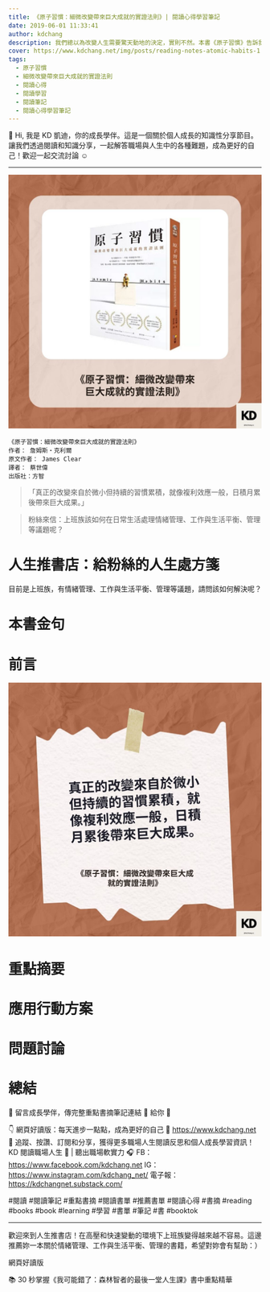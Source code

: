 ```yaml
---
title: 《原子習慣：細微改變帶來巨大成就的實證法則》| 閱讀心得學習筆記
date: 2019-06-01 11:33:41
author: kdchang
description: 我們總以為改變人生需要驚天動地的決定，實則不然。本書《原子習慣》告訴我們，真正的改變來自於`微小但持續的習慣累積`，就像`複利效應`一般，`日積月累後帶來巨大成果`。作者詹姆斯·克利爾透過科學研究與實證案例，提供了一套實用的方法論，讓我們能夠掌握習慣的力量，擺脫壞習慣，培養能帶來成功的好習慣。
cover: https://www.kdchang.net/img/posts/reading-notes-atomic-habits-1.jpg
tags:
  - 原子習慣
  - 細微改變帶來巨大成就的實證法則
  - 閱讀心得
  - 閱讀學習
  - 閱讀筆記
  - 閱讀心得學習筆記
---
```


👋 Hi, 我是 KD 凱迪，你的成長學伴。這是一個關於個人成長的知識性分享節目。讓我們透過閱讀和知識分享，一起解答職場與人生中的各種難題，成為更好的自己！歡迎一起交流討論 ☺️

---

![](img/posts/reading-notes-atomic-habits-1.jpg)

```
《原子習慣：細微改變帶來巨大成就的實證法則》
作者： 詹姆斯‧克利爾
原文作者： James Clear
譯者： 蔡世偉
出版社：方智
```

> 「真正的改變來自於微小但持續的習慣累積，就像複利效應一般，日積月累後帶來巨大成果。」

> 粉絲來信：上班族該如何在日常生活處理情緒管理、工作與生活平衡、管理等議題呢？

# 人生推書店：給粉絲的人生處方箋

目前是上班族，有情緒管理、工作與生活平衡、管理等議題，請問該如何解決呢？

# 本書金句

# 前言

![](img/posts/reading-notes-atomic-habits-2.jpg)

# 重點摘要

# 應用行動方案

# 問題討論

# 總結

🌿 留言成長學伴，傳完整重點書摘筆記連結 🔗 給你 🥰

👇 網頁好讀版：每天進步一點點，成為更好的自己 💪
https://www.kdchang.net
👋 追蹤、按讚、訂閱和分享，獲得更多職場人生閱讀反思和個人成長學習資訊！
KD 閱讀職場人生 🔖 | 聽出職場軟實力 🎧
FB：https://www.facebook.com/kdchang.net
IG：https://www.instagram.com/kdchang_net/
電子報：https://kdchangnet.substack.com/

#閱讀 #閱讀筆記 #重點書摘 #閱讀書單 #推薦書單 #閱讀心得 #書摘 #reading #books #book #learning #學習 #書單 #筆記 #書 #booktok

---

歡迎來到人生推書店！在高壓和快速變動的環境下上班族變得越來越不容易。這邊推薦妳一本關於情緒管理、工作與生活平衡、管理的書籍，希望對妳會有幫助：）

網頁好讀版

📚 30 秒掌握《我可能錯了：森林智者的最後一堂人生課》書中重點精華
